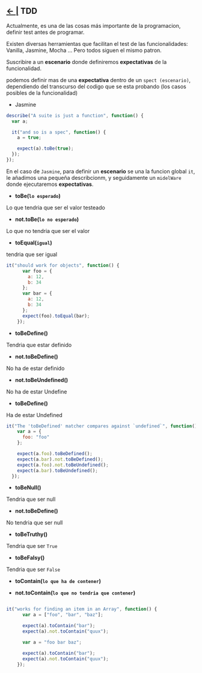 ## [← |](https://github.com/VGamezz19/skylab-boot-notes/tree/master/semana01/)  TDD

Actualmente, es una de las cosas más importante de la programacion, definir test antes de programar.

Existen diversas herramientas que facilitan el test de las funcionalidades: Vanilla, Jasmine, Mocha ...
Pero todos siguen el mismo patron. 

Suscribire a un **escenario** donde definiremos **expectativas** de la funcionalidad.

podemos definir mas de una **expectativa** dentro de un `spect (escenario)`, dependiendo  del transcurso del codigo que se esta probando (los casos posibles de la funcionalidad)

- Jasmine

```javascript
describe("A suite is just a function", function() {
  var a;

  it("and so is a spec", function() {
    a = true;

    expect(a).toBe(true);
  });
});
```
En el caso de `Jasmine`, para definir un **escenario** se una la funcion global `it`, le añadimos una pequeña describcionm, y seguidamente un `midelWare` donde ejecutaremos **expectativas**.

- **toBe(`lo esperado`)** 

Lo que tendria que ser el valor testeado

- **not.toBe(`lo no esperado`)**

Lo que no tendria que ser el valor

- **toEqual(`igual`)**

tendria que ser igual

```javascript
it("should work for objects", function() {
      var foo = {
        a: 12,
        b: 34
      };
      var bar = {
        a: 12,
        b: 34
      };
      expect(foo).toEqual(bar);
    });
```

- **toBeDefine()**

Tendria que estar definido

- **not.toBeDefine()**

No ha de estar definido

- **not.toBeUndefined()**

No ha de estar Undefine

- **toBeDefine()**

Ha de estar Undefined

```javascript
it("The 'toBeDefined' matcher compares against `undefined`", function() {
    var a = {
      foo: "foo"
    };

    expect(a.foo).toBeDefined();
    expect(a.bar).not.toBeDefined();
    expect(a.foo).not.toBeUndefined();
    expect(a.bar).toBeUndefined();
  });
```

- **toBeNull()**

Tendria que ser null 

- **not.toBeDefine()**

No tendria que ser null 

- **toBeTruthy()** 

Tendria que ser `True`

- **toBeFalsy()**

Tendria que ser `False`

- **toContain(`lo que ha de contener`)**

- **not.toContain(`lo que no tendria que contener`)**

```javascript

it("works for finding an item in an Array", function() {
      var a = ["foo", "bar", "baz"];

      expect(a).toContain("bar");
      expect(a).not.toContain("quux");

      var a = "foo bar baz";

      expect(a).toContain("bar");
      expect(a).not.toContain("quux");
    });
```